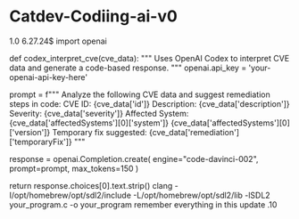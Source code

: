 # Catdev-Codiing-ai-v0
1.0 6.27.24$
import openai

def codex_interpret_cve(cve_data): """ Uses OpenAI Codex to interpret CVE data and generate a code-based response. """ openai.api_key = 'your-openai-api-key-here'

prompt = f"""
Analyze the following CVE data and suggest remediation steps in code:
CVE ID: {cve_data['id']}
Description: {cve_data['description']}
Severity: {cve_data['severity']}
Affected System: {cve_data['affectedSystems'][0]['system']} {cve_data['affectedSystems'][0]['version']}
Temporary fix suggested: {cve_data['remediation']['temporaryFix']}
"""

response = openai.Completion.create(
    engine="code-davinci-002",
    prompt=prompt,
    max_tokens=150
)

return response.choices[0].text.strip()
clang -I/opt/homebrew/opt/sdl2/include -L/opt/homebrew/opt/sdl2/lib -lSDL2 your_program.c -o your_program
 remember everything in this update
.10
